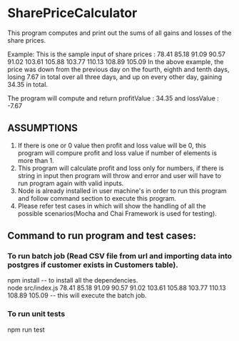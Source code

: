 # SharePriceCalculator

This program computes and print out the sums of all gains and losses of the share prices.

Example:
This is the sample input of share prices : 78.41 85.18 91.09 90.57 91.02 103.61 105.88 103.77 110.13 108.89 105.09
In the above example, the price was down from the previous day on the fourth, eighth and tenth days, losing 7.67 in total over all three days, and up on every other day, gaining 34.35 in total.

The program will compute and return profitValue : 34.35 and lossValue : -7.67

## ASSUMPTIONS

1. If there is one or 0 value then profit and loss value will be 0, this program will compure profit and loss value if number of elements is more than 1.
2. This program will calculate profit and loss only for numbers, if there is string in input then program will throw and error and user will have to run program again with valid inputs.
3. Node is already installed in user machine's in order to run this program and follow command section to execute this program.
4. Please refer test cases in which will show the handling of all the possible scenarios(Mocha and Chai Framework is used for testing).

## Command to run program and test cases:

### To run batch job (Read CSV file from url and importing data into postgres if customer exists in Customers table).

npm install -- to install all the dependencies.</br>
node src/index.js 78.41 85.18 91.09 90.57 91.02 103.61 105.88 103.77 110.13 108.89 105.09 -- this will execute the batch job.</br>

### To run unit tests

npm run test
